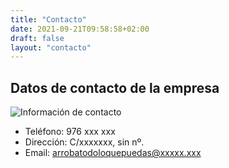 ```yaml
---
title: "Contacto"
date: 2021-09-21T09:58:58+02:00
draft: false
layout: "contacto"
---
```


## Datos de contacto de la empresa

![Información de contacto](/img/info2.png)

* Teléfono: 976 xxx xxx
* Dirección: C/xxxxxxx, sin nº.
* Email: arrobatodoloquepuedas@xxxxx.xxx


 